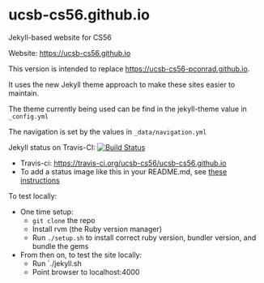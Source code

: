 
# ucsb-cs56.github.io

Jekyll-based website for CS56

Website: https://ucsb-cs56.github.io

This version is intended to replace <https://ucsb-cs56-pconrad.github.io>.

It uses the new Jekyll theme approach to make these sites easier to maintain.

The theme currently being used can be find in the jekyll-theme value in `_config.yml`

The navigation is set by the values in `_data/navigation.yml`

Jekyll status on Travis-CI: [![Build Status](https://travis-ci.org/ucsb-cs56/ucsb-cs56.github.io.svg?branch=master)](https://travis-ci.org/ucsb-cs56/ucsb-cs56.github.io)

* Travis-ci: https://travis-ci.org/ucsb-cs56/ucsb-cs56.github.io
* To add a status image like this in your README.md, see [these instructions](https://docs.travis-ci.com/user/status-images/)

To test locally:
* One time setup:
    * `git clone` the repo
    * Install rvm (the Ruby version manager)
    * Run `./setup.sh` to install correct ruby version, bundler version, and bundle the gems
* From then on, to test the site locally:
    * Run `./jekyll.sh
    * Point browser to localhost:4000
